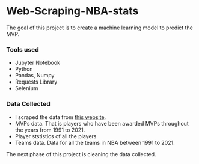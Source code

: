 # Web-Scraping-NBA-stats
The goal of this project is to create a machine learning model to predict the MVP.

### Tools used
- Jupyter Notebook
- Python
- Pandas, Numpy
- Requests Library
- Selenium

### Data Collected
- I scraped the data from [this website](https://www.baskeball-reference.com).
- MVPs data. That is players who have been awarded MVPs throughout the years from 1991 to 2021.
- Player ststistics of all the players
- Teams data. Data for all the teams in NBA between 1991 to 2021.

The next phase of this project is cleaning the data collected.
